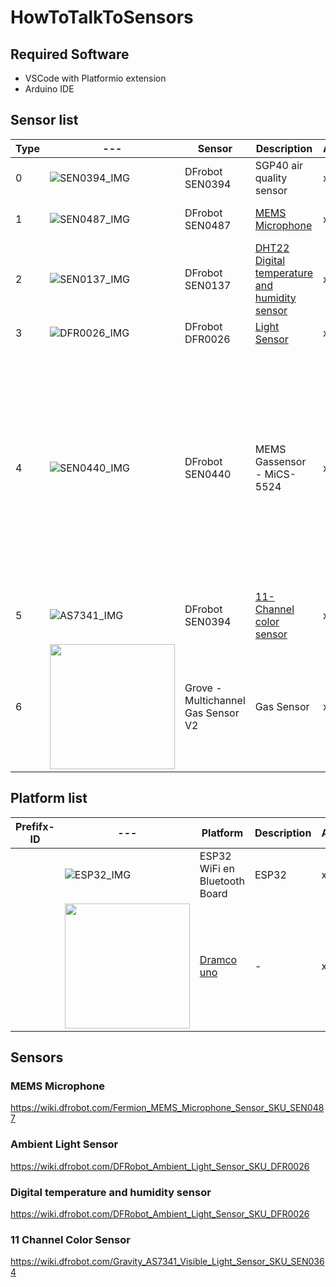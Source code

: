 # HowToTalkToSensors

## Required Software

- VSCode with Platformio extension
- Arduino IDE 

## Sensor list

| Type | --- | Sensor | Description | Amount | Metrics |
| --- | --- | --- | --- | --- | --- |
| 0 | ![SEN0394_IMG] | DFrobot SEN0394 | SGP40 air quality sensor | x | 0: Air Quality index (int) |
| 1 | ![SEN0487_IMG] | DFrobot SEN0487 | [MEMS Microphone](#mems-microphone) | x | 0: Sound Intensity (0-4096) |
| 2 | ![SEN0137_IMG] | DFrobot SEN0137 | [DHT22 Digital temperature and humidity sensor](#digital-temperature-and-humidity-sensor) | x | 0: temp<br>1: humidity |
| 3 |![DFR0026_IMG] | DFrobot DFR0026 | [Light Sensor](#ambient-light-sensor) | x | x |
| 4 | ![SEN0440_IMG] | DFrobot SEN0440 | MEMS Gassensor - MiCS-5524  | x | 0:Methane (CH4) (1000 - 25000)PPM<br>1: Ethanol          (C2H5OH) (10   - 500)PPM<br>2: Hydrogen         (H2)     (1    - 1000)PPM<br> 3: Ammonia          (NH3)    (1    - 500)PPM<br> 4: Carbon Monoxide  (CO)     (1    - 1000)PPM |
| 5 | ![AS7341_IMG] | DFrobot SEN0394 | [11-Channel color sensor]("11-channel-color-sensor) | x | x |
| 6 | <img src="https://files.seeedstudio.com/wiki/Grove-Multichannel_Gas_Sensor/img/Grove-Multichannel_Gas_Sensor_V2_101020820/IMG/04.png" width="200"> | Grove - Multichannel Gas Sensor V2 | Gas Sensor | x | x |

[SEN0487_IMG]: https://www.tinytronics.nl/shop/image/cache/catalog/products/product-003985/dfrobot-fermion-mems-microphone-module-200x200.jpg
[DFR0026_IMG]: https://www.tinytronics.nl/shop/image/cache/catalog/products_2022/dfrobot-gravity-analog-ambient-light-sensor-1-6000lx-200x200.jpg
[SEN0137_IMG]: https://www.tinytronics.nl/shop/image/cache/catalog/products/product-003935/dfrobot-gravity-dht22-temperature-and-humidity-sensor-with-cable-front-200x200.jpg
[SEN0440_IMG]: https://www.tinytronics.nl/shop/image/cache/catalog/products/product-003991/dfrobot-fermion-mems-gas-sensor-mics-5524-200x200.jpg
[SEN0394_IMG]: https://www.tinytronics.nl/shop/image/cache/catalog/products/product-003995/dfrobot-gravity-sgp40-air-quality-sensor-200x200.jpg
[AS7341_IMG]: https://www.tinytronics.nl/shop/image/cache/catalog/products/product-004002/dfrobot-gravity-as7341-11-channel-visible-light-sensor-back-200x200.jpg 

## Platform list

| Prefifx-ID | --- | Platform | Description | Amount | Link |
| --- | --- | --- | --- | --- | --- |
|  | ![ESP32_IMG] | ESP32 WiFi en Bluetooth Board  | ESP32 | x |  |
|  | <img src="https://dramco.be/projects/dramco-uno/img/1-arduino-blink.gif" width="200"> | [Dramco uno](https://dramco.be/projects/dramco-uno/)  | - | x |  |

[ESP32_IMG]: https://www.tinytronics.nl/shop/image/cache/data/product-1443/esp32%20cp2102%20dev%20board%20v1%201-200x200.jpg



## Sensors

### MEMS Microphone

https://wiki.dfrobot.com/Fermion_MEMS_Microphone_Sensor_SKU_SEN0487

### Ambient Light Sensor

https://wiki.dfrobot.com/DFRobot_Ambient_Light_Sensor_SKU_DFR0026

### Digital temperature and humidity sensor

https://wiki.dfrobot.com/DFRobot_Ambient_Light_Sensor_SKU_DFR0026

### 11 Channel Color Sensor

https://wiki.dfrobot.com/Gravity_AS7341_Visible_Light_Sensor_SKU_SEN0364
